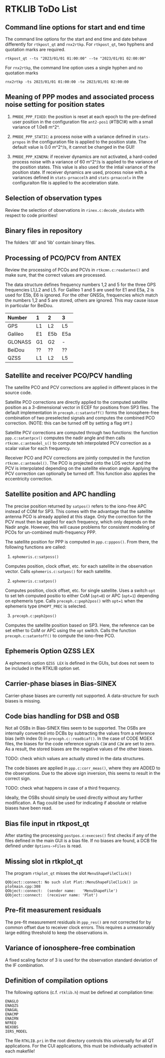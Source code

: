 # RTKLIB ToDo List

## Command line options for start and end time

The command line options for the start and end time and date behave differently for `rtkpost_qt` and `rnx2rtkp`. For `rtkpost_qt`, two hyphens and quotation marks are required.

```
rtkpost_qt --ts "2023/01/01 01:00:00" --te "2023/01/01 02:00:00"
```

For `rnx2rtkp`, the command line option uses a single hyphen and no quotation marks

```
rnx2rtkp -ts 2023/01/01 01:00:00 -te 2023/01/01 02:00:00
```

## Meaning of PPP modes and associated process noise setting for position states

1. `PMODE_PPP_FIXED`: the position is reset at each epoch to the pre-defined user position in the configuration file `ant2-pos1` (#TBC!#) with a small variance of 1.0e8 m^2^.

1. `PMODE_PPP_STATIC`: a process noise with a variance defined in `stats-prnpos` in the configuration file is applied to the position state. The default value is 0.0  m^2^/s, it cannot be changed in the GUI!

1. `PMODE_PPP_KINEMA`: if receiver dynamics are not activated, a hard-coded process noise with a variance of 60 m^2^/s is applied to the variance of the position states. This value is also used for the intial variance of the position state. If receiver dynamics are used, process noise with a variances defined in `stats-prnaccelh` and `stats-prnaccelv` in the configuraiton file is applied to the acceleration state.

## Selection of observation types

Review the selection of observations in `rinex.c:decode_obsdata` with respect to code priorities!

## Binary files in repository

The folders 'dll' and 'lib' contain binary files. 

## Processing of PCO/PCV from ANTEX

Review the processing of PCOs and PCVs in `rtkcmn.c:readantex()` and make sure, that the correct values are processed.

The data structure defines frequency numbers 1,2 and 5 for the three GPS frequencies L1,L2 and L5. For Galileo 1 and 5 are used for E1 and E5a, 2 is used for E5b, E6 is ignored. For the other GNSSs, frequencies which match the numbers 1,2 and 5 are stored, others are ignored. This may cause issue in particular for BeiDou.

  | Number | 1 | 2 | 3 |  
  |:-|:-|:-|:-|  
  | GPS          | L1 | L2 | L5 |  
  | Galileo      | E1 | E5b | E5a |  
  | GLONASS      | G1 | G2 | - |  
  | BeiDou       | ?? | ?? | ?? |  
  | QZSS         | L1 | L2 | L5 |  

## Satellite and receiver PCO/PCV handling

The satellite PCO and PCV corrections are applied in different places in the source code.

Satellite PCO corrections are directly applied to the computed satellite position as a 3-dimensional vector in ECEF for positions from SP3 files. The default implementation in `preceph.c:satantoff()` forms the ionosphere-free combination of two preselected signals and computes the combined PCO correction. (NOTE: this can be turned off by setting a flag `OPT`.)

Satellite PCV corrections are computed through two functions: the function `ppp.c:satantpcv()` computes the nadir angle and then calls `rtkcmn.c:antmodel_s()` to compute teh interpolated PCV correction as a scalar value for each frequency. 

Receiver PCO and PCV corrections are jointly computed in the function `rtkcmn.c:antmodel()`. The PCO is projected onto the LOS vector and the PCV is interpolated depending on the satellite elevation angle. Applying the PCV correction can optionally be turned off. This function also applies the eccentricity correction.

## Satellite position and APC handling

The precise position returned by `satpos()` refers to the iono-free APC instead of COM for SP3. This comes with the advantage that the satellite antenna PCO is already applied at this stage. Only the correction for the PCV must then be applied for each frequency, which only depends on the Nadir angle. However, this will cause problems for consistent modeling of PCOs for un-combined multi-frequency PPP.

The satellite position for PPP is computed in `ppp.c:pppos()`. From there, the following functions are called:

1. `ephemeris.c:satposs()`

Computes position, clock offset, etc. for each satellite in the observation vector. Calls `ephemeris.c:satpos()` for each satellite.

2. `ephemeris.c:satpos()`

Computes position, clock offset, etc. for single satellite. Uses a switch `opt` to set teh computed positio to either CoM (`opt=0`) or APC (`opt=1`) depending on ephemeris type. Calls `preceph.c:peph2pos()` with `opt=1` when the ephemeris type `EPHOPT_PREC` is selected.

3. `preceph.c:peph2pos()`

Computes the satellite position based on SP3. Here, the reference can be set either to CoM or APC using the `opt` switch. Calls the function `preceph.c:satantoff()` to compute the iono-free PCO.

## Ephemeris Option QZSS LEX

A ephemeris option `QZSS LEX` is defined in the GUIs, but does not seem to be included in the RTKLIB option set.

## Carrier-phase biases in Bias-SINEX

Carrier-phase biases are currently not supported. A data-structure for such biases is missing.

## Code bias handling for DSB and OSB

Not all OSBs in Bias-SINEX files seem to be supported. The OSBs are internally converted into DCBs by subtracting the values from a reference bias (with index 0) in `preceph.c::readbiaf()`. In the case of CODE MGEX files, the biases for the code reference signals `C1W` and `C2W` are set to zero. As a result, the stored biases are the negative values of the other biases. 

TODO: check which values are actually stored in the data structures.

The code biases are applied in `ppp.c:corr_meas()`, where they are ADDED to the observations. Due to the above sign inversion, this seems to result in the correct sign. 

TODO: check what happens in case of a third frequency.

Ideally, the OSBs should simply be used directly without any further modification. A flag could be used for indicating if absolute or relative biases have been read. 

## Bias file input in rtkpost_qt

After starting the processing `postpos.c:execses()` first checks if any of the files defined in the main GUI is a bias file. If no biases are found, a DCB file defined under `Options->Files` is read.

## Missing slot in rtkplot_qt

The program `rtkplot_qt` misses the slot `MenuShapeFileClick()`

```
QObject::connect: No such slot Plot::MenuShapeFileClick() in plotmain.cpp:308
QObject::connect:  (sender name:   'MenuShapeFile')
QObject::connect:  (receiver name: 'Plot')
```

## Pre-fit measurement residuals

The pre-fit measurement residuals in `ppp_res()` are not corrected for by common offset due to receiver clock errors. This requires a unreasonably large editing threshold to keep the observations in.

## Variance of ionosphere-free combination

A fixed scaling factor of 3 is used for the observation standard deviation of the IF combination.

## Definition of compilation options

The following options (c.f. `rtklib.h`) must be defined at compilation time:

```
ENAGLO 
ENAQZS 
ENAGAL 
ENACMP 
ENAIRN 
NFREQ
NEXOBS
IERS_MODEL
```
The file `RTKLIB.pri` in the root directory controls this universally for all QT applications. For the CUI applications, this must be individually activated in each makefile!
